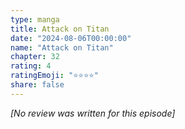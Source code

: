 ```yaml
---
type: manga
title: Attack on Titan
date: "2024-08-06T00:00:00"
name: "Attack on Titan"
chapter: 32
rating: 4
ratingEmoji: "⭐️⭐️⭐️⭐️"
share: false
---
```


_[No review was written for this episode]_
